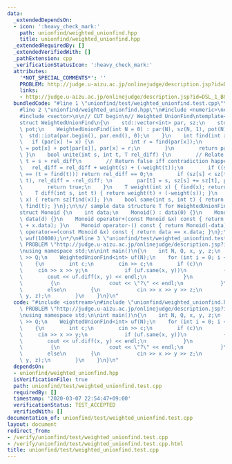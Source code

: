 ```yaml
---
data:
  _extendedDependsOn:
  - icon: ':heavy_check_mark:'
    path: unionfind/weighted_unionfind.hpp
    title: unionfind/weighted_unionfind.hpp
  _extendedRequiredBy: []
  _extendedVerifiedWith: []
  _pathExtension: cpp
  _verificationStatusIcon: ':heavy_check_mark:'
  attributes:
    '*NOT_SPECIAL_COMMENTS*': ''
    PROBLEM: http://judge.u-aizu.ac.jp/onlinejudge/description.jsp?id=DSL_1_B&lang=jp
    links:
    - http://judge.u-aizu.ac.jp/onlinejudge/description.jsp?id=DSL_1_B&lang=jp
  bundledCode: "#line 1 \"unionfind/test/weighted_unionfind.test.cpp\"\n#include <iostream>\n\
    #line 2 \"unionfind/weighted_unionfind.hpp\"\n#include <numeric>\n#include <utility>\n\
    #include <vector>\n\n// CUT begin\n// Weighted UnionFind\ntemplate<typename T>\n\
    struct WeightedUnionFind\n{\n    std::vector<int> par, sz;\n    std::vector<T>\
    \ pot;\n    WeightedUnionFind(int N = 0) : par(N), sz(N, 1), pot(N) {\n      \
    \  std::iota(par.begin(), par.end(), 0);\n    }\n    int find(int x) {\n     \
    \   if (par[x] != x) {\n            int r = find(par[x]);\n            pot[x]\
    \ = pot[x] + pot[par[x]], par[x] = r;\n        }\n        return par[x];\n   \
    \ }\n    bool unite(int s, int t, T rel_diff) {\n        // Relate s and t by\
    \ t = s + rel_diff\n        // Return false iff contradiction happens.\n     \
    \   rel_diff = rel_diff + weight(s) + (-weight(t));\n        if ((s = find(s))\
    \ == (t = find(t))) return rel_diff == 0;\n        if (sz[s] < sz[t]) std::swap(s,\
    \ t), rel_diff = -rel_diff; \n        par[t] = s, sz[s] += sz[t], pot[t] = rel_diff;\n\
    \        return true;\n    }\n    T weight(int x) { find(x); return pot[x]; }\n\
    \    T diff(int s, int t) { return weight(t) + (-weight(s)); }\n    int count(int\
    \ x) { return sz[find(x)]; }\n    bool same(int s, int t) { return find(s) ==\
    \ find(t); }\n};\n\n// sample data structure T for WeightedUnionFind<T>\n/*\n\
    struct Monoid {\n    int data;\n    Monoid() : data(0) {}\n    Monoid(int d) :\
    \ data(d) {}\n    Monoid operator+(const Monoid &x) const { return Monoid(this->data\
    \ + x.data); }\n    Monoid operator-() const { return Monoid(-data); }\n    bool\
    \ operator==(const Monoid &x) const { return data == x.data; }\n};\nWeightedUnionFind<Monoid>\
    \ wuf(10000);\n*/\n#line 3 \"unionfind/test/weighted_unionfind.test.cpp\"\n#define\
    \ PROBLEM \"http://judge.u-aizu.ac.jp/onlinejudge/description.jsp?id=DSL_1_B&lang=jp\"\
    \nusing namespace std;\n\nint main()\n{\n    int N, Q, x, y, z;\n    cin >> N\
    \ >> Q;\n    WeightedUnionFind<int> uf(N);\n    for (int i = 0; i < Q; i++)\n\
    \    {\n        int c;\n        cin >> c;\n        if (c)\n        {\n       \
    \     cin >> x >> y;\n            if (uf.same(x, y))\n            {\n        \
    \        cout << uf.diff(x, y) << endl;\n            }\n            else\n   \
    \         {\n                cout << \"?\" << endl;\n            }\n        }\n\
    \        else\n        {\n            cin >> x >> y >> z;\n            uf.unite(x,\
    \ y, z);\n        }\n    }\n}\n"
  code: "#include <iostream>\n#include \"unionfind/weighted_unionfind.hpp\"\n#define\
    \ PROBLEM \"http://judge.u-aizu.ac.jp/onlinejudge/description.jsp?id=DSL_1_B&lang=jp\"\
    \nusing namespace std;\n\nint main()\n{\n    int N, Q, x, y, z;\n    cin >> N\
    \ >> Q;\n    WeightedUnionFind<int> uf(N);\n    for (int i = 0; i < Q; i++)\n\
    \    {\n        int c;\n        cin >> c;\n        if (c)\n        {\n       \
    \     cin >> x >> y;\n            if (uf.same(x, y))\n            {\n        \
    \        cout << uf.diff(x, y) << endl;\n            }\n            else\n   \
    \         {\n                cout << \"?\" << endl;\n            }\n        }\n\
    \        else\n        {\n            cin >> x >> y >> z;\n            uf.unite(x,\
    \ y, z);\n        }\n    }\n}\n"
  dependsOn:
  - unionfind/weighted_unionfind.hpp
  isVerificationFile: true
  path: unionfind/test/weighted_unionfind.test.cpp
  requiredBy: []
  timestamp: '2020-03-07 22:54:47+09:00'
  verificationStatus: TEST_ACCEPTED
  verifiedWith: []
documentation_of: unionfind/test/weighted_unionfind.test.cpp
layout: document
redirect_from:
- /verify/unionfind/test/weighted_unionfind.test.cpp
- /verify/unionfind/test/weighted_unionfind.test.cpp.html
title: unionfind/test/weighted_unionfind.test.cpp
---
```

